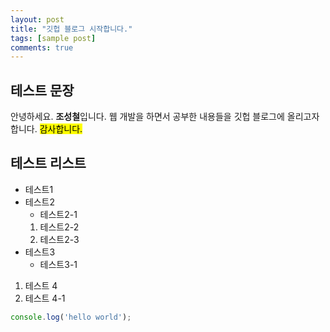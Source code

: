 ```yaml
---
layout: post
title: "깃헙 블로그 시작합니다."
tags: [sample post]
comments: true
---
```


## 테스트 문장

안녕하세요. **조성철**입니다. 웹 개발을 하면서 공부한 내용들을 깃헙 블로그에 올리고자 합니다. <mark>감사합니다.</mark>

## 테스트 리스트
* 테스트1
* 테스트2
  * 테스트2-1
  1. 테스트2-2
  2. 테스트2-3
* 테스트3
  * 테스트3-1
1. 테스트 4
  1. 테스트 4-1

```javascript
console.log('hello world');
```